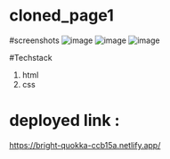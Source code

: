 # cloned_page1
#screenshots
![image](https://user-images.githubusercontent.com/88395976/222336324-0fc5532a-d526-4da5-a52e-9aceec9a6044.png)
![image](https://user-images.githubusercontent.com/88395976/222342355-734a7524-6d8a-470b-8bcb-205611dbdc51.png)
![image](https://user-images.githubusercontent.com/88395976/222342412-f4bc431c-1458-4025-9344-adf5482e0775.png)

#Techstack 
1. html
2. css

# deployed link :
https://bright-quokka-ccb15a.netlify.app/
